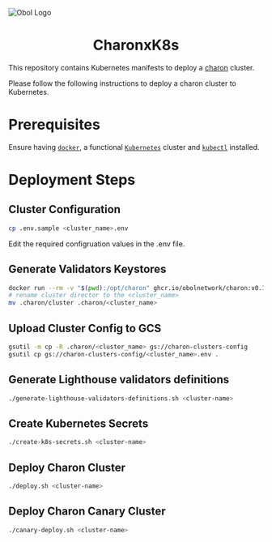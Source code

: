 ![Obol Logo](https://obol.tech/obolnetwork.png)

<h1 align="center">CharonxK8s</h1>

This repository contains Kubernetes manifests to deploy a [charon](https://github.com/ObolNetwork/charon) cluster.

Please follow the following instructions to deploy a charon cluster to Kubernetes.

# Prerequisites
Ensure having [`docker`](https://docs.docker.com/get-docker/), a functional [`Kubernetes`](https://kubernetes.io/) cluster and [`kubectl`](https://kubernetes.io/docs/tasks/tools/#kubectl) installed.

# Deployment Steps
## Cluster Configuration
```sh
cp .env.sample <cluster_name>.env
```
Edit the required configruation values in the .env file.

## Generate Validators Keystores
```sh
docker run --rm -v "$(pwd):/opt/charon" ghcr.io/obolnetwork/charon:v0.12.0 create cluster --withdrawal-address="0x000000000000000000000000000000000000dead" --num-validators=1 --nodes=5 --threshold=3 --network=goerli
# rename cluster director to the <cluster_name>
mv .charon/cluster .charon/<cluster_name>
```

## Upload Cluster Config to GCS
```sh
gsutil -m cp -R .charon/<cluster_name> gs://charon-clusters-config
gsutil cp gs://charon-clusters-config/<cluster_name>.env .
```

## Generate Lighthouse validators definitions
```sh
./generate-lighthouse-validators-definitions.sh <cluster-name>
```

## Create Kubernetes Secrets
```sh
./create-k8s-secrets.sh <cluster-name>
```

## Deploy Charon Cluster
```sh
./deploy.sh <cluster-name>
```

## Deploy Charon Canary Cluster
```sh
./canary-deploy.sh <cluster-name>
```
